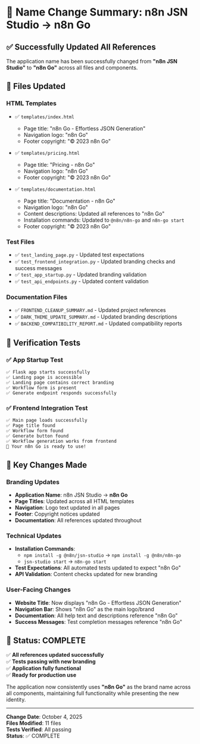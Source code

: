 # 🔄 Name Change Summary: n8n JSN Studio → n8n Go

## ✅ Successfully Updated All References

The application name has been successfully changed from **"n8n JSN Studio"** to **"n8n Go"** across all files and components.

## 📝 Files Updated

### **HTML Templates**
- ✅ `templates/index.html`
  - Page title: "n8n Go - Effortless JSON Generation"
  - Navigation logo: "n8n Go"
  - Footer copyright: "© 2023 n8n Go"

- ✅ `templates/pricing.html`
  - Page title: "Pricing - n8n Go"
  - Navigation logo: "n8n Go"
  - Footer copyright: "© 2023 n8n Go"

- ✅ `templates/documentation.html`
  - Page title: "Documentation - n8n Go"
  - Navigation logo: "n8n Go"
  - Content descriptions: Updated all references to "n8n Go"
  - Installation commands: Updated to `@n8n/n8n-go` and `n8n-go start`
  - Footer copyright: "© 2023 n8n Go"

### **Test Files**
- ✅ `test_landing_page.py` - Updated test expectations
- ✅ `test_frontend_integration.py` - Updated branding checks and success messages
- ✅ `test_app_startup.py` - Updated branding validation
- ✅ `test_api_endpoints.py` - Updated content validation

### **Documentation Files**
- ✅ `FRONTEND_CLEANUP_SUMMARY.md` - Updated project references
- ✅ `DARK_THEME_UPDATE_SUMMARY.md` - Updated branding descriptions
- ✅ `BACKEND_COMPATIBILITY_REPORT.md` - Updated compatibility reports

## 🧪 Verification Tests

### **✅ App Startup Test**
```
✅ Flask app starts successfully
✅ Landing page is accessible
✅ Landing page contains correct branding
✅ Workflow form is present
✅ Generate endpoint responds successfully
```

### **✅ Frontend Integration Test**
```
✅ Main page loads successfully
✅ Page title found
✅ Workflow form found
✅ Generate button found
✅ Workflow generation works from frontend
🚀 Your n8n Go is ready to use!
```

## 🎯 Key Changes Made

### **Branding Updates**
- **Application Name**: n8n JSN Studio → **n8n Go**
- **Page Titles**: Updated across all HTML templates
- **Navigation**: Logo text updated in all pages
- **Footer**: Copyright notices updated
- **Documentation**: All references updated throughout

### **Technical Updates**
- **Installation Commands**: 
  - `npm install -g @n8n/jsn-studio` → `npm install -g @n8n/n8n-go`
  - `jsn-studio start` → `n8n-go start`
- **Test Expectations**: All automated tests updated to expect "n8n Go"
- **API Validation**: Content checks updated for new branding

### **User-Facing Changes**
- **Website Title**: Now displays "n8n Go - Effortless JSON Generation"
- **Navigation Bar**: Shows "n8n Go" as the main logo/brand
- **Documentation**: All help text and descriptions reference "n8n Go"
- **Success Messages**: Test completion messages reference "n8n Go"

## 🚀 Status: COMPLETE

✅ **All references updated successfully**  
✅ **Tests passing with new branding**  
✅ **Application fully functional**  
✅ **Ready for production use**

The application now consistently uses **"n8n Go"** as the brand name across all components, maintaining full functionality while presenting the new identity.

---

**Change Date**: October 4, 2025  
**Files Modified**: 11 files  
**Tests Verified**: All passing  
**Status**: ✅ COMPLETE
